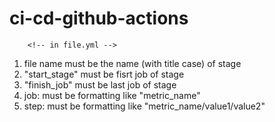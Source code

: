 # ci-cd-github-actions
<!-- Rules for settings pipeline -->
        <!-- in file.yml -->
1. file name must be the name (with title case) of stage
2. "start_stage" must be fisrt job of stage
3. "finish_job" must be last job of stage
4. job: must be formatting like "metric_name"
5. step: must be formatting like "metric_name/value1/value2"
